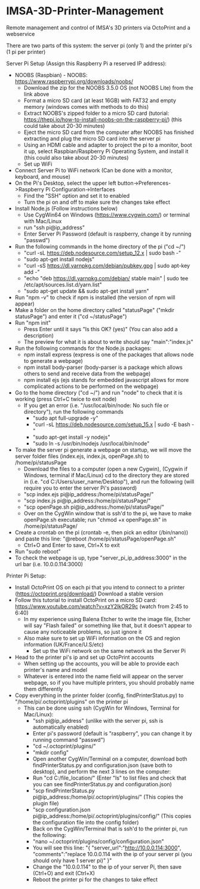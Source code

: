 # IMSA-3D-Printer-Management
Remote management and control of IMSA's 3D printers via OctoPrint and a webservice

There are two parts of this system: the server pi (only 1) and the printer pi's (1 pi per printer)

Server Pi Setup (Assign this Raspberry Pi a reserved IP address):

* NOOBS (Raspbian) - NOOBS: https://www.raspberrypi.org/downloads/noobs/
  - Download the zip for the NOOBS 3.5.0 OS (not NOOBS Lite) from the link above
  - Format a micro SD card (at least 16GB) with FAT32 and empty memory (windows comes with methods to do this)
  - Extract NOOBS's zipped folder to a micro SD card (tutorial: https://thepi.io/how-to-install-noobs-on-the-raspberry-pi/) (this could take about 20-30 minutes)
  - Eject the micro SD card from the computer after NOOBS has finished extracting and plug the micro SD card into the server pi
  - Using an HDMI cable and adapter to project the pi to a monitor, boot it up, select Raspbian/Raspberry Pi Operating System, and install it (this could also take about 20-30 minutes)
  - Set up WiFi
* Connect Server Pi to WiFi network (Can be done with a monitor, keyboard, and mouse)
* On the Pi's Desktop, select the upper left button->Preferences->Raspberry Pi Configuration->Interfaces
  - Find the "SSH" option and set it to enabled
  - Turn the pi on and off to make sure the changes take effect 
* Install Node.js (Follow instructions below)
  - Use CygWin64 on Windows (https://www.cygwin.com/) or terminal with Mac/Linux
  - run "ssh pi@ip_address"
  - Enter Server Pi Password (default is raspberry, change it by running "passwd")
* Run the following commands in the home directory of the pi ("cd ~/")
  - "curl -sL https://deb.nodesource.com/setup_12.x | sudo bash -"
  - "sudo apt-get install nodejs"
  - "curl -sS https://dl.yarnpkg.com/debian/pubkey.gpg | sudo apt-key add -"
  - "echo "deb https://dl.yarnpkg.com/debian/ stable main" | sudo tee /etc/apt/sources.list.d/yarn.list"
  - "sudo apt-get update && sudo apt-get install yarn"
* Run "npm -v" to check if npm is installed (the version of npm will appear)
* Make a folder on the home directory called "statusPage" ("mkdir statusPage") and enter it ("cd ~/statusPage")
* Run "npm init"
  - Press Enter until it says "Is this OK? (yes)" (You can also add a description)
  - The preview for what it is about to write should say "main":"index.js"
* Run the following commands for the Node.js packages: 
  - npm install express (express is one of the packages that allows node to generate a webpage)
  - npm install body-parser (body-parser is a package which allows others to send and receive data from the webpage)
  - npm install ejs (ejs stands for embedded javascript allows for more complicated actions to be performed on the webpage)
* Go to the home directory ("cd ~/") and run "node" to check that it is working (press Ctrl+C twice to exit node)
  - If you get an error (i.e. "/usr/local/bin/node: No such file or directory"), run the following commands
    - "sudo apt full-upgrade -y"
    - "curl -sL https://deb.nodesource.com/setup_15.x | sudo -E bash -"
    - "sudo apt-get install -y nodejs"
    - "sudo ln -s /usr/bin/nodejs /usr/local/bin/node"
* To make the server pi generate a webpage on startup, we will move the server folder files (index.ejs, index.js, openPage.sh) to /home/pi/statusPage
  - Download the files to a computer (open a new Cygwin), (Cygwin if Windows, terminal if Mac/Linux) cd to the directory they are stored in (i.e. "cd C:/Users/user_name/Desktop"), and run the following (will require you to enter the server Pi's password)
  - "scp index.ejs pi@ip_address:/home/pi/statusPage/"
  - "scp index.js pi@ip_address:/home/pi/statusPage/"
  - "scp openPage.sh pi@ip_address:/home/pi/statusPage/"
  - Over on the CygWin window that is ssh'd to the pi, we have to make openPage.sh executable; run "chmod +x openPage.sh" in /home/pi/statusPage/
* Create a crontab on the pi (crontab -e, then pick an editor (/bin/nano)) and paste this line: "@reboot /home/pi/statusPage/openPage.sh"
  - Ctrl+O and Enter to save, Ctrl+X to exit
* Run "sudo reboot"
* To check the webpage is up, type "server_pi_ip_address:3000" in the url bar (i.e. 10.0.0.114:3000)

Printer Pi Setup:

* Install OctoPrint OS on each pi that you intend to connect to a printer (https://octoprint.org/download/) Download a stable version
* Follow this tutorial to install OctoPrint on a micro SD card: https://www.youtube.com/watch?v=xzY2lkOR29c (watch from 2:45 to 6:40)
  - In my experience using Balena Etcher to write the image file, Etcher will say "Flash failed" or something like that, but it doesn't appear to cause any noticeable problems, so just ignore it
  - Also make sure to set up WiFi information on the OS and region information (UK/France/U.S/etc)
    - Set up the WiFi network on the same network as the Server Pi
* Head to the printer pi's ip and set up OctoPrint accounts
  - When setting up the accounts, you will be able to provide each printer's name and model
  - Whatever is entered into the name field will appear on the server webpage, so if you have multiple printers, you should probably name them differently
* Copy everything in the printer folder (config, findPrinterStatus.py) to "/home/pi/.octoprint/plugins" on the printer pi
  - This can be done using ssh (CygWin for Windows, Terminal for Mac/Linux):
    - "ssh pi@ip_address" (unlike with the server pi, ssh is automatically enabled)
    - Enter pi's password (default is "raspberry", you can change it by running command "passwd")
    - "cd ~/.octoprint/plugins/"
    - "mkdir config"
    - Open another CygWin/Terminal on a computer, download both findPrinterStatus.py and configuration.json (save both to desktop), and perform the next 3 lines on the computer:
    - Run "cd C:/file_location/" (Enter "ls" to list files and check that you can see findPrinterStatus.py and configuration.json)
    - "scp findPrinterStatus.py pi@ip_address:/home/pi/.octoprint/plugins/" (This copies the plugin file)
    - "scp configuration.json pi@ip_address:/home/pi/.octoprint/plugins/config/" (This copies the configuration file into the config folder)
    - Back on the CygWin/Terminal that is ssh'd to the printer pi, run the following:
    - "nano ~/.octoprint/plugins/config/configuration.json"
    - You will see this line: "{ "server_url":"http://10.0.0.114:3000", "comments":"replace 10.0.0.114 with the ip of your server pi (you should only have 1 server pi)" }"
    - Change the "10.0.0.114" to the ip of your server Pi, then save (Ctrl+O) and exit (Ctrl+X)
    - Reboot the printer pi for the changes to take effect
